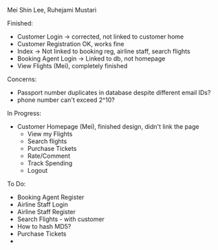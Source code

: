 Mei Shin Lee, Ruhejami Mustari 

Finished: 
- Customer Login -> corrected, not linked to customer home
- Customer Registration OK, works fine
- Index -> Not linked to booking reg, airline staff, search flights
- Booking Agent Login -> Linked to db, not homepage
- View Flights (Mei), completely finished

Concerns: 
- Passport number duplicates in database despite different email IDs? 
- phone number can't exceed 2^10? 

In Progress: 
- Customer Homepage (Mei), finished design, didn't link the page 
    - View my Flights
    - Search flights
    - Purchase Tickets 
    - Rate/Comment
    - Track Spending 
    - Logout 


To Do: 
- Booking Agent Register 
- Airline Staff Login 
- Airline Staff Register 
- Search Flights - with customer 
- How to hash MD5?  
- Purchase Tickets 
- 
